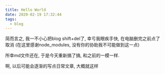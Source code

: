 ```yaml
---
title: Hello World
date: 2020-02-19 17:32:44
tags:
  - blog
---
```


简而言之, 我一不小心把blog shift+del了, 幸亏我眼疾手快, 在电脑删完之前点了取消
(在这里感谢node_modules, 没有你的协助我不可能做到这一点)

所幸md文件还在, 于是今天重新搞了搞, 和之前的一模一样.

啊, 以后可能会逐渐的写点日常文章, 大概就这样
